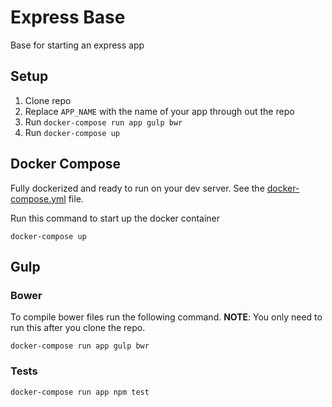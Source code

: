 # Express Base
Base for starting an express app

## Setup

1. Clone repo
2. Replace `APP_NAME` with the name of your app through out the repo
3. Run `docker-compose run app gulp bwr`
4. Run `docker-compose up`

## Docker Compose
Fully dockerized and ready to run on your dev server. See the [docker-compose.yml](/docker-compose.yml) file.

Run this command to start up the docker container
```
docker-compose up
```

## Gulp

### Bower
To compile bower files run the following command. **NOTE**: You only need to run this after you clone the repo.
```
docker-compose run app gulp bwr
```

### Tests
```
docker-compose run app npm test
```
